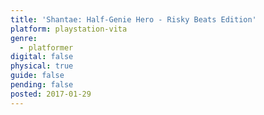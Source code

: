 ```yaml
---
title: 'Shantae: Half-Genie Hero - Risky Beats Edition'
platform: playstation-vita
genre:
  - platformer
digital: false
physical: true
guide: false
pending: false
posted: 2017-01-29
---
```

